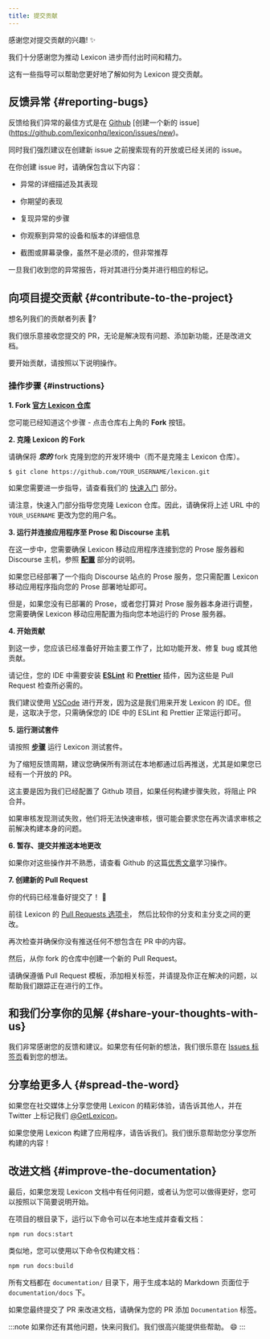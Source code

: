 ```yaml
---
title: 提交贡献
---
```


感谢您对提交贡献的兴趣! :sparkles:

我们十分感谢您为推动 Lexicon 进步而付出时间和精力。

这有一些指导可以帮助您更好地了解如何为 Lexicon 提交贡献。

## 反馈异常 {#reporting-bugs}

反馈给我们异常的最佳方式是在 [Github](https://github.com/lexiconhq/lexicon) [创建一个新的 issue] (https://github.com/lexiconhq/lexicon/issues/new)。

同时我们强烈建议在创建新 issue 之前搜索现有的开放或已经关闭的 issue。

在你创建 issue 时，请确保包含以下内容：

- 异常的详细描述及其表现

- 你期望的表现

- 复现异常的步骤

- 你观察到异常的设备和版本的详细信息

- 截图或屏幕录像，虽然不是必须的，但非常推荐

一旦我们收到您的异常报告，将对其进行分类并进行相应的标记。

## 向项目提交贡献 {#contribute-to-the-project}

想名列我们的贡献者列表 :clap:?

我们很乐意接收您提交的 PR，无论是解决现有问题、添加新功能，还是改进文档。

要开始贡献，请按照以下说明操作。

### 操作步骤 {#instructions}

**1. Fork [官方 Lexicon 仓库](https://github.com/lexiconhq/lexicon)**

您可能已经知道这个步骤 - 点击仓库右上角的 **Fork** 按钮。

**2. 克隆 Lexicon 的 Fork**

请确保将 **_您的_** fork 克隆到您的开发环境中（而不是克隆主 Lexicon 仓库）。

```
$ git clone https://github.com/YOUR_USERNAME/lexicon.git
```

如果您需要进一步指导，请查看我们的 [快速入门](quick-start#installation) 部分。

请注意，快速入门部分指导您克隆 Lexicon 仓库。因此，请确保将上述 URL 中的 `YOUR_USERNAME` 更改为您的用户名。

**3. 运行并连接应用程序至 Prose 和 Discourse 主机**

在这一步中，您需要确保 Lexicon 移动应用程序连接到您的 Prose 服务器和 Discourse 主机，参照 [**配置**](setup#discourse-host) 部分的说明。

如果您已经部署了一个指向 Discourse 站点的 Prose 服务，您只需配置 Lexicon 移动应用程序指向您的 Prose 部署地址即可。

但是，如果您没有已部署的 Prose，或者您打算对 Prose 服务器本身进行调整，您需要确保 Lexicon 移动应用配置为指向您本地运行的 Prose 服务器。

**4. 开始贡献**

到这一步，您应该已经准备好开始主要工作了，比如功能开发、修复 bug 或其他贡献。

请记住，您的 IDE 中需要安装 [**ESLint**](https://eslint.org/docs/user-guide/getting-started) 和 [**Prettier**](https://prettier.io/) 插件，因为这些是 Pull Request 检查所必需的。

我们建议使用 [VSCode](https://code.visualstudio.com/) 进行开发，因为这是我们用来开发 Lexicon 的 IDE。但是，这取决于您，只需确保您的 IDE 中的 ESLint 和 Prettier 正常运行即可。

**5. 运行测试套件**

请按照 [**步骤**](setup#run-the-test-suite) 运行 Lexicon 测试套件。

为了缩短反馈周期，建议您确保所有测试在本地都通过后再推送，尤其是如果您已经有一个开放的 PR。

这主要是因为我们已经配置了 Github 项目，如果任何构建步骤失败，将阻止 PR 合并。

如果审核发现测试失败，他们将无法快速审核，很可能会要求您在再次请求审核之前解决构建本身的问题。

**6. 暂存、提交并推送本地更改**

如果你对这些操作并不熟悉，请查看 Github 的这篇[优秀文章](https://github.com/git-guides/#learning--mastering-git-commands)学习操作。

**7. 创建新的 Pull Request**

你的代码已经准备好提交了！ :tada:

前往 Lexicon 的 [Pull Requests 选项卡](https://github.com/lexiconhq/lexicon/pulls)， 然后比较你的分支和主分支之间的更改。

再次检查并确保你没有推送任何不想包含在 PR 中的内容。

然后，从你 fork 的仓库中创建一个新的 Pull Request。

请确保遵循 Pull Request 模板，添加相关标签，并请提及你正在解决的问题，以帮助我们跟踪正在进行的工作。

## 和我们分享你的见解 {#share-your-thoughts-with-us}

我们非常感谢您的反馈和建议。如果您有任何新的想法，我们很乐意在 [Issues 标签页](https://github.com/lexiconhq/lexicon/issues)看到您的想法。

## 分享给更多人 {#spread-the-word}

如果您在社交媒体上分享您使用 Lexicon 的精彩体验，请告诉其他人，并在 Twitter 上标记我们 [@GetLexicon](https://twitter.com/GetLexicon)。

如果您使用 Lexicon 构建了应用程序，请告诉我们。我们很乐意帮助您分享您所构建的内容！

## 改进文档 {#improve-the-documentation}

最后，如果您发现 Lexicon 文档中有任何问题，或者认为您可以做得更好，您可以按照以下简要说明开始。

在项目的根目录下，运行以下命令可以在本地生成并查看文档：

```sh
npm run docs:start
```

类似地，您可以使用以下命令仅构建文档：

```sh
npm run docs:build
```

所有文档都在 `documentation/` 目录下，用于生成本站的 Markdown 页面位于 `documentation/docs` 下。

如果您最终提交了 PR 来改进文档，请确保为您的 PR 添加 `Documentation` 标签。

:::note
如果你还有其他问题，快来问我们。我们很高兴能提供些帮助。 :smile:
:::

